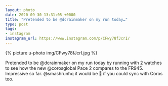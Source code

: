 ```yaml
---
layout: photo
date: 2020-09-30 13:31:05 +0000
title: "Pretended to be @dcrainmaker on my run today…"
type: post
tags:
- instagram
instagram_url: https://www.instagram.com/p/CFwy78fJcrI/
---
```


{% picture u-photo img/CFwy78fJcrI.jpg %}

Pretended to be @dcrainmaker on my run today by running with 2 watches to see how the new @corosglobal Pace 2 compares to the FR945. Impressive so far. @smashrunhq it would be 🥰 if you could sync with Coros too. 
